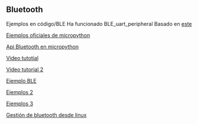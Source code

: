 ## Bluetooth

Ejemplos en código/BLE Ha funcionado BLE_uart_peripheral 
Basado en [este](https://github.com/2black0/MicroPython-ESP32-BLE/blob/main/main.py)

[Ejemplos oficiales de micropython](https://github.com/micropython/micropython/tree/master/examples/bluetooth)

[Api Bluetooth en micropython](https://docs.micropython.org/en/latest/library/bluetooth.html)

[Video tutotial](https://www.youtube.com/watch?v=ZR3vgToAHbY)

[Video tutorial 2](https://www.youtube.com/watch?v=X30CJkK69so)

[Ejemplo BLE](https://techtutorialsx.com/2018/12/10/esp32-arduino-serial-over-bluetooth-client-disconnection-event/)


[Ejemplos 2](https://techtotinker.blogspot.com/2021/08/025-esp32-micropython-esp32-bluetooth.html)

[Ejemplos 3](https://techtotinker.blogspot.com/2021/08/042-micropython-technotes-jdy-32.html    )

[Gestión de bluetooth desde linux](https://atareao.es/ubuntu/gestionar-el-bluetooth-desde-la-terminal-en-linux/)